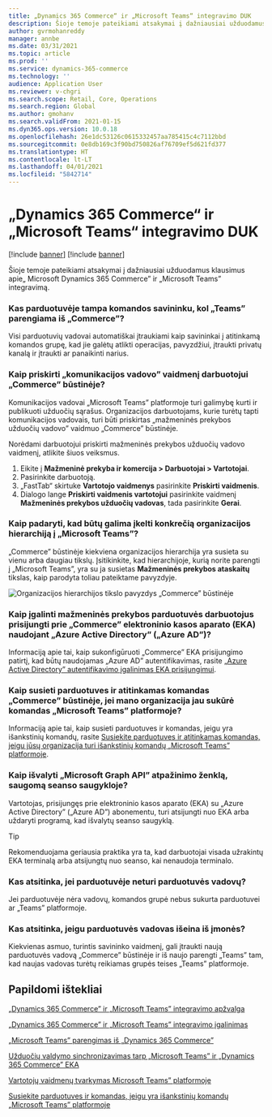 ```yaml
---
title: „Dynamics 365 Commerce“ ir „Microsoft Teams“ integravimo DUK
description: Šioje temoje pateikiami atsakymai į dažniausiai užduodamus klausimus apie„ Microsoft Dynamics 365 Commerce” ir „Microsoft Teams” integravimą.
author: gvrmohanreddy
manager: annbe
ms.date: 03/31/2021
ms.topic: article
ms.prod: ''
ms.service: dynamics-365-commerce
ms.technology: ''
audience: Application User
ms.reviewer: v-chgri
ms.search.scope: Retail, Core, Operations
ms.search.region: Global
ms.author: gmohanv
ms.search.validFrom: 2021-01-15
ms.dyn365.ops.version: 10.0.18
ms.openlocfilehash: 26e1dc53126c0615332457aa785415c4c7112bbd
ms.sourcegitcommit: 0e8db169c3f90bd750826af76709ef5d621fd377
ms.translationtype: HT
ms.contentlocale: lt-LT
ms.lasthandoff: 04/01/2021
ms.locfileid: "5842714"
---
```

# <a name="dynamics-365-commerce-and-microsoft-teams-integration-faq"></a>„Dynamics 365 Commerce“ ir „Microsoft Teams“ integravimo DUK

[!include [banner](includes/banner.md)]
[!include [banner](includes/preview-banner.md)]

Šioje temoje pateikiami atsakymai į dažniausiai užduodamus klausimus apie„ Microsoft Dynamics 365 Commerce” ir „Microsoft Teams” integravimą.

### <a name="who-in-the-store-becomes-an-owner-of-a-team-while-provisioning-teams-from-commerce"></a>Kas parduotuvėje tampa komandos savininku, kol „Teams” parengiama iš „Commerce”? 

Visi parduotuvių vadovai automatiškai įtraukiami kaip savininkai į atitinkamą komandos grupę, kad jie galėtų atlikti operacijas, pavyzdžiui, įtraukti privatų kanalą ir įtraukti ar panaikinti narius. 

### <a name="how-do-i-assign-the-communications-manager-role-to-an-employee-in-commerce-headquarters"></a>Kaip priskirti „komunikacijos vadovo” vaidmenį darbuotojui „Commerce” būstinėje? 

Komunikacijos vadovai „Microsoft Teams” platformoje turi galimybę kurti ir publikuoti užduočių sąrašus. Organizacijos darbuotojams, kurie turėtų tapti komunikacijos vadovais, turi būti priskirtas „mažmeninės prekybos užduočių vadovo” vaidmuo „Commerce” būstinėje.

Norėdami darbuotojui priskirti mažmeninės prekybos užduočių vadovo vaidmenį, atlikite šiuos veiksmus.

1. Eikite į **Mažmeninė prekyba ir komercija \> Darbuotojai \> Vartotojai**.
1. Pasirinkite darbuotoją.
1. „FastTab“ skirtuke **Vartotojo vaidmenys** pasirinkite **Priskirti vaidmenis**.
1. Dialogo lange **Priskirti vaidmenis vartotojui** pasirinkite vaidmenį **Mažmeninės prekybos užduočių vadovas**, tada pasirinkite **Gerai**.

### <a name="how-do-i-make-a-specific-organization-hierarchy-available-to-upload-into-microsoft-teams"></a>Kaip padaryti, kad būtų galima įkelti konkrečią organizacijos hierarchiją į „Microsoft Teams”?

„Commerce” būstinėje kiekviena organizacijos hierarchija yra susieta su vienu arba daugiau tikslų. Įsitikinkite, kad hierarchijoje, kurią norite parengti į „Microsoft Teams”, yra su ja susietas **Mažmeninės prekybos ataskaitų** tikslas, kaip parodyta toliau pateiktame pavyzdyje. 

![Organizacijos hierarchijos tikslo pavyzdys „Commerce” būstinėje](media/d365-commerce-organization-hierarchies-purpose.png)

### <a name="how-do-i-enable-retail-store-workers-to-sign-in-to-commerce-point-of-sale-pos-using-azure-active-directory-azure-ad"></a>Kaip įgalinti mažmeninės prekybos parduotuvės darbuotojus prisijungti prie „Commerce” elektroninio kasos aparato (EKA) naudojant „Azure Active Directory” („Azure AD”)?

Informaciją apie tai, kaip sukonfigūruoti „Commerce” EKA prisijungimo patirtį, kad būtų naudojamas „Azure AD” autentifikavimas, rasite [„Azure Active Directory” autentifikavimo įgalinimas EKA prisijungimui](aad-pos-logon.md).

### <a name="how-do-i-map-stores-and-corresponding-teams-in-commerce-headquarters-if-my-organization-has-already-created-teams-in-microsoft-teams"></a>Kaip susieti parduotuves ir atitinkamas komandas „Commerce” būstinėje, jei mano organizacija jau sukūrė komandas „Microsoft Teams” platformoje?

Informaciją apie tai, kaip susieti parduotuves ir komandas, jeigu yra išankstinių komandų, rasite [Susiekite parduotuves ir atitinkamas komandas, jeigu jūsų organizacija turi išankstinių komandų „Microsoft Teams” platformoje](map-stores-existing-teams.md).

### <a name="how-do-i-clear-the-microsoft-graph-api-token-stored-in-the-session-storage"></a>Kaip išvalyti „Microsoft Graph API” atpažinimo ženklą, saugomą seanso saugykloje?

Vartotojas, prisijungęs prie elektroninio kasos aparato (EKA) su „Azure Active Directory” („Azure AD”) abonementu, turi atsijungti nuo EKA arba uždaryti programą, kad išvalytų seanso saugyklą. 

> [!TIP]
> Rekomenduojama geriausia praktika yra ta, kad darbuotojai visada užrakintų EKA terminalą arba atsijungtų nuo seanso, kai nenaudoja terminalo. 

### <a name="what-happens-if-a-store-doesnt-have-store-managers"></a>Kas atsitinka, jei parduotuvėje neturi parduotuvės vadovų?

Jei parduotuvėje nėra vadovų, komandos grupė nebus sukurta parduotuvei ar „Teams” platformoje. 

### <a name="what-happens-if-a-store-manager-leaves-the-company"></a>Kas atsitinka, jeigu parduotuvės vadovas išeina iš įmonės?

Kiekvienas asmuo, turintis savininko vaidmenį, gali įtraukti naują parduotuvės vadovą „Commerce” būstinėje ir iš naujo parengti „Teams” tam, kad naujas vadovas turėtų reikiamas grupės teises „Teams” platformoje. 

## <a name="additional-resources"></a>Papildomi ištekliai

[„Dynamics 365 Commerce” ir „Microsoft Teams” integravimo apžvalga](commerce-teams-integration.md)

[„Dynamics 365 Commerce” ir „Microsoft Teams” integravimo įgalinimas](enable-teams-integration.md)

[„Microsoft Teams” parengimas iš „Dynamics 365 Commerce”](provision-teams-from-commerce.md)

[Užduočių valdymo sinchronizavimas tarp „Microsoft Teams” ir „Dynamics 365 Commerce” EKA](synchronize-tasks-teams-pos.md)

[Vartotojų vaidmenų tvarkymas Microsoft Teams” platformoje](manage-user-roles-teams.md)

[Susiekite parduotuves ir komandas, jeigu yra išankstinių komandų „Microsoft Teams” platformoje](map-stores-existing-teams.md)
